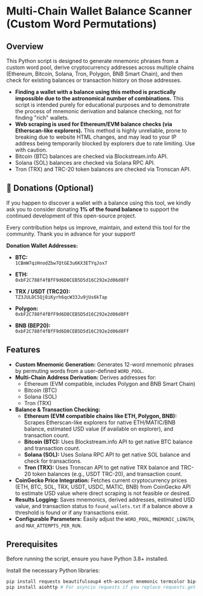 # Multi-Chain Wallet Balance Scanner (Custom Word Permutations)

## Overview
This Python script is designed to generate mnemonic phrases from a custom word pool, derive cryptocurrency addresses across multiple chains (Ethereum, Bitcoin, Solana, Tron, Polygon, BNB Smart Chain), and then check for existing balances or transaction history on those addresses.
* **Finding a wallet with a balance using this method is practically impossible due to the astronomical number of combinations.** This script is intended purely for educational purposes and to demonstrate the process of mnemonic derivation and balance checking, not for finding "rich" wallets.
* **Web scraping is used for Ethereum/EVM balance checks (via Etherscan-like explorers).** This method is highly unreliable, prone to breaking due to website HTML changes, and may lead to your IP address being temporarily blocked by explorers due to rate limiting. Use with caution.
* Bitcoin (BTC) balances are checked via Blockstream.info API.
* Solana (SOL) balances are checked via Solana RPC API.
* Tron (TRX) and TRC-20 token balances are checked via Tronscan API.

## 🙏 Donations (Optional)

If you happen to discover a wallet with a balance using this tool, we kindly ask you to consider donating **1% of the found balance** to support the continued development of this open-source project.

Every contribution helps us improve, maintain, and extend this tool for the community. Thank you in advance for your support!

**Donation Wallet Addresses:**

- **BTC:**  
  `1CBmW7qzHnodZbw7QtGE3u6KX3ETYqJox7`

- **ETH:**  
  `0xbF2C788f4fBfF9d6D8CEB5D5d16C292e2d06d8Ff`

- **TRX / USDT (TRC20):**  
  `TZ3JULDC5Qj8iKyrh6qcW33Ju9jUs6kTap`

- **Polygon:**  
  `0xbF2C788f4fBfF9d6D8CEB5D5d16C292e2d06d8Ff`

- **BNB (BEP20):**  
  `0xbF2C788f4fBfF9d6D8CEB5D5d16C292e2d06d8Ff`


## Features
* **Custom Mnemonic Generation:** Generates 12-word mnemonic phrases by permuting words from a user-defined `WORD_POOL`.
* **Multi-Chain Address Derivation:** Derives addresses for:
    * Ethereum (EVM compatible, includes Polygon and BNB Smart Chain)
    * Bitcoin (BTC)
    * Solana (SOL)
    * Tron (TRX)
* **Balance & Transaction Checking:**
    * **Ethereum (EVM compatible chains like ETH, Polygon, BNB):** Scrapes Etherscan-like explorers for native ETH/MATIC/BNB balance, estimated USD value (if available on explorer), and transaction count.
    * **Bitcoin (BTC):** Uses Blockstream.info API to get native BTC balance and transaction count.
    * **Solana (SOL):** Uses Solana RPC API to get native SOL balance and check for transactions.
    * **Tron (TRX):** Uses Tronscan API to get native TRX balance and TRC-20 token balances (e.g., USDT TRC-20), and transaction count.
* **CoinGecko Price Integration:** Fetches current cryptocurrency prices (ETH, BTC, SOL, TRX, USDT, USDC, MATIC, BNB) from CoinGecko API to estimate USD value where direct scraping is not feasible or desired.
* **Results Logging:** Saves mnemonics, derived addresses, estimated USD value, and transaction status to `found_wallets.txt` if a balance above a threshold is found or if any transactions exist.
* **Configurable Parameters:** Easily adjust the `WORD_POOL`, `MNEMONIC_LENGTH`, and `MAX_ATTEMPTS_PER_RUN`.

## Prerequisites
Before running the script, ensure you have Python 3.8+ installed.

Install the necessary Python libraries:

```bash
pip install requests beautifulsoup4 eth-account mnemonic termcolor bip-utils
pip install aiohttp # For asyncio requests if you replace requests.get with aiohttp
